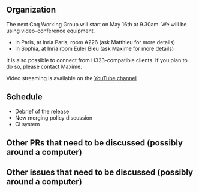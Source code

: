Organization
------------

The next Coq Working Group will start on May 16th at 9.30am.
We will be using video-conference equipment.

- In Paris, at Inria Paris, room A226 (ask Matthieu for more details)
- In Sophia, at Inria room Euler Bleu (ask Maxime for more details)

It is also possible to connect from H323-compatible clients. If you plan
to do so, please contact Maxime.

Video streaming is available on the [YouTube channel](https://www.youtube.com/channel/UCbJo6gYYr0OF18x01M4THdQ)

Schedule
------------------

 - Debrief of the release
 - New merging policy discussion
 - CI system


Other PRs that need to be discussed (possibly around a computer)
----------------------------------------------------------------

Other issues that need to be discussed (possibly around a computer)
------------------------------------------------------------------
